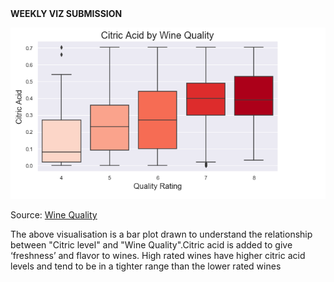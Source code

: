 
<html>
  <head>
    <strong> WEEKLY VIZ SUBMISSION </strong>
  </head>
  <p>
    <img src="1*OHMM-9OmY8UA-8PqsbYYhw.png"></p>
  
  <p> Source: <a href="https://www.w3schools.com](https://mrtjwhipple.medium.com/wine-quality-eda-da7c3912b589">Wine Quality</a></p>
  <p> The above visualisation is a bar plot drawn to understand the relationship between "Citric level" and "Wine Quality".Citric acid is added to 
give ‘freshness’ and flavor to wines.
High rated wines have higher citric acid levels and tend to be in a tighter range than the lower rated wines</p>
</html>

